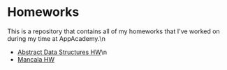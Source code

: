 # Homeworks
This is a repository that contains all of my homeworks that I've worked on during my time at AppAcademy.\n
+ [Abstract Data Structures HW](https://github.com/winstonjz/homeworks/blob/master/w1_hw/w1d5hw.rb)\n
+ [Mancala HW](https://github.com/winstonjz/homeworks/tree/master/w2_hw/mancala/lib)

